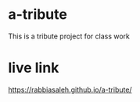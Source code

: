 # a-tribute
This is a tribute project for class work
# live link
https://rabbiasaleh.github.io/a-tribute/
